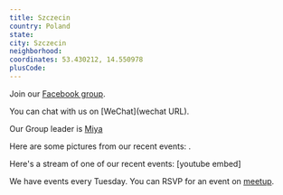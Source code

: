 ```yaml
---
title: Szczecin
country: Poland
state: 
city: Szczecin
neighborhood: 
coordinates: 53.430212, 14.550978
plusCode:
---
```

Join our [Facebook group](https://www.facebook.com/groups/free.code.camp.szczecin).

You can chat with us on [WeChat](wechat URL).

Our Group leader is [Miya](freecodecamp.org/miya)

Here are some pictures from our recent events:
![]().

Here's a stream of one of our recent events:
[youtube embed]

We have events every Tuesday. You can RSVP for an event on [meetup](meetupurl).
